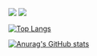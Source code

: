 <!--
**jihoon135/jihoon135** is a ✨ _special_ ✨ repository because its `README.md` (this file) appears on your GitHub profile.

Here are some ideas to get you started:

- 🔭 I’m currently working on ...
- 🌱 I’m currently learning ...
- 👯 I’m looking to collaborate on ...
- 🤔 I’m looking for help with ...
- 💬 Ask me about ...
- 📫 How to reach me: ...
- 😄 Pronouns: ...
- ⚡ Fun fact: ...
-->
<img src="https://capsule-render.vercel.app/api?type=waving&color=0:ed9d0b, 100:f94001&height=180&section=header&text=Hello!!%20I'm%20Jihoon👋&fontSize=32&animation=fadeln&fontAlighY36&fontColor=ffffff" />
<img src="https://capsule-render.vercel.app/api?type=waving&color=BDBDC8&height=150&section=header" />

[![Top Langs](https://github-readme-stats.vercel.app/api/top-langs/?username=jihoon135)](https://github.com/anuraghazra/github-readme-stats)

[![Anurag's GitHub stats](https://github-readme-stats.vercel.app/api?username=jihoon135)](https://github.com/anuraghazra/github-readme-stats)


